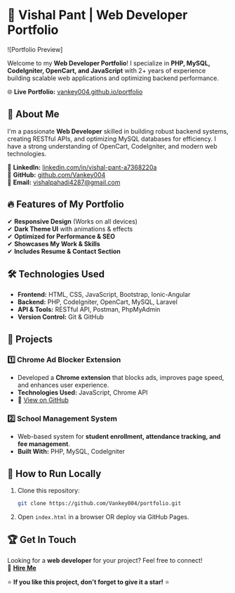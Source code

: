 # 🚀 Vishal Pant | Web Developer Portfolio

![Portfolio Preview]

Welcome to my **Web Developer Portfolio**! I specialize in **PHP, MySQL, CodeIgniter, OpenCart, and JavaScript** with 2+ years of experience building scalable web applications and optimizing backend performance.

🌐 **Live Portfolio:** [vankey004.github.io/portfolio](https://vankey004.github.io/portfolio/)

## 📌 About Me
I'm a passionate **Web Developer** skilled in building robust backend systems, creating RESTful APIs, and optimizing MySQL databases for efficiency. I have a strong understanding of OpenCart, CodeIgniter, and modern web technologies.

🔗 **LinkedIn:** [linkedin.com/in/vishal-pant-a7368220a](https://linkedin.com/in/vishal-pant-a7368220a)  
🔗 **GitHub:** [github.com/Vankey004](https://github.com/Vankey004)  
📧 **Email:** [vishalpahadi4287@gmail.com](mailto:vishalpahadi4287@gmail.com)

## 🔥 Features of My Portfolio
✔ **Responsive Design** (Works on all devices)  
✔ **Dark Theme UI** with animations & effects  
✔ **Optimized for Performance & SEO**  
✔ **Showcases My Work & Skills**  
✔ **Includes Resume & Contact Section**  

## 🛠 Technologies Used
- **Frontend:** HTML, CSS, JavaScript, Bootstrap, Ionic-Angular
- **Backend:** PHP, CodeIgniter, OpenCart, MySQL, Laravel
- **API & Tools:** RESTful API, Postman, PhpMyAdmin
- **Version Control:** Git & GitHub

## 📂 Projects
### 1️⃣ **Chrome Ad Blocker Extension**
- Developed a **Chrome extension** that blocks ads, improves page speed, and enhances user experience.
- **Technologies Used:** JavaScript, Chrome API
- 🔗 [View on GitHub](https://github.com/Vankey004/add-blocker.git)

### 2️⃣ **School Management System**
- Web-based system for **student enrollment, attendance tracking, and fee management**.
- **Built With:** PHP, MySQL, CodeIgniter

## 🚀 How to Run Locally
1. Clone this repository:
   ```sh
   git clone https://github.com/Vankey004/portfolio.git
   ```
2. Open `index.html` in a browser OR deploy via GitHub Pages.

## 🏆 Get In Touch
Looking for a **web developer** for your project? Feel free to connect!  
💬 **[Hire Me](mailto:vishalpahadi4287@gmail.com)**

⭐ **If you like this project, don't forget to give it a star!** ⭐

